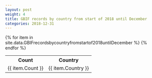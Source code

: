 ```yaml
---
layout: post
weight: 4
title: GBIF records by country from start of 2018 until December
categories: 2018-12-31
---
```

<table>
	<tr>
		<th>Count</th>
		<th>Country</th>
	</tr>
{% for item in site.data.GBIFrecordsbycountryfromstartof2018untilDecember %}
	<tr>
		<td>{{ item.Count }}</td>
		<td>{{ item.Country }}</td>
	</tr>
                     {% endfor %}
</table>
